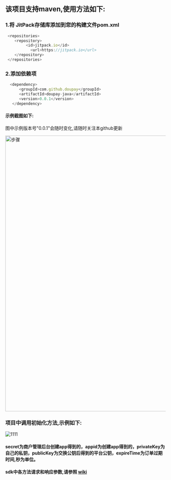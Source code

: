 ## 该项目支持maven,使用方法如下:
### 1.将 JitPack存储库添加到您的构建文件pom.xml

```javascript
 <repositories>
	<repository>
	     <id>jitpack.io</id>
		   <url>https://jitpack.io</url>
	</repository>
 </repositories>
```

###  2.添加依赖项

```javascript
  <dependency>
	  <groupId>com.github.doupay</groupId>
	  <artifactId>doupay-java</artifactId>
	  <version>0.0.1</version>
   </dependency>
```
#### 示例截图如下:
图中示例版本号"0.0.1"会随时变化,请随时关注本github更新

<img width="864" alt="步骤" src="https://user-images.githubusercontent.com/86946898/124468680-feed5b80-ddcb-11eb-927f-c10855eeaf86.png">

### 项目中调用初始化方法,示例如下:

![1111](https://user-images.githubusercontent.com/86946898/126156599-e3527fa4-4848-423a-b344-b383fc67fffb.png)

#### secret为商户管理后台创建app得到的，appid为创建app得到的，privateKey为自己的私钥，publicKey为交换公钥后得到的平台公钥，expireTime为订单过期时间,秒为单位。

#### sdk中各方法请求和响应参数,请参照 [wiki](https://github.com/doupay/doupay-java/wiki)
